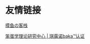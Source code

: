<h1>友情链接</h1>

<p><a href="https://blog.hanbaka.cn">摸鱼の客栈</a></p>

<p><a href="https://www.longxin.online">笨蛋学理论研究中心 | 琪露诺baka™认证</a></p>